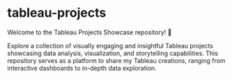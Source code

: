 # tableau-projects
Welcome to the Tableau Projects Showcase repository! 🚀

Explore a collection of visually engaging and insightful Tableau projects showcasing data analysis, visualization, and storytelling capabilities. This repository serves as a platform to share my Tableau creations, ranging from interactive dashboards to in-depth data exploration.
